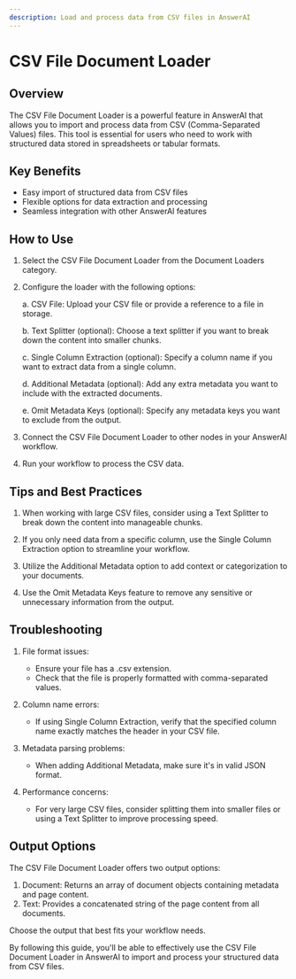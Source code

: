 ```yaml
---
description: Load and process data from CSV files in AnswerAI
---
```


# CSV File Document Loader

## Overview

The CSV File Document Loader is a powerful feature in AnswerAI that allows you to import and process data from CSV (Comma-Separated Values) files. This tool is essential for users who need to work with structured data stored in spreadsheets or tabular formats.

## Key Benefits

- Easy import of structured data from CSV files
- Flexible options for data extraction and processing
- Seamless integration with other AnswerAI features

## How to Use

1. Select the CSV File Document Loader from the Document Loaders category.

<!-- TODO: Screenshot of the CSV File Document Loader node in the AnswerAI interface -->

2. Configure the loader with the following options:

   a. CSV File: Upload your CSV file or provide a reference to a file in storage.

   b. Text Splitter (optional): Choose a text splitter if you want to break down the content into smaller chunks.

   c. Single Column Extraction (optional): Specify a column name if you want to extract data from a single column.

   d. Additional Metadata (optional): Add any extra metadata you want to include with the extracted documents.

   e. Omit Metadata Keys (optional): Specify any metadata keys you want to exclude from the output.

<!-- TODO: Screenshot of the configuration options for the CSV File Document Loader -->

3. Connect the CSV File Document Loader to other nodes in your AnswerAI workflow.

4. Run your workflow to process the CSV data.

## Tips and Best Practices

1. When working with large CSV files, consider using a Text Splitter to break down the content into manageable chunks.

2. If you only need data from a specific column, use the Single Column Extraction option to streamline your workflow.

3. Utilize the Additional Metadata option to add context or categorization to your documents.

4. Use the Omit Metadata Keys feature to remove any sensitive or unnecessary information from the output.

## Troubleshooting

1. File format issues:
   - Ensure your file has a .csv extension.
   - Check that the file is properly formatted with comma-separated values.

2. Column name errors:
   - If using Single Column Extraction, verify that the specified column name exactly matches the header in your CSV file.

3. Metadata parsing problems:
   - When adding Additional Metadata, make sure it's in valid JSON format.

4. Performance concerns:
   - For very large CSV files, consider splitting them into smaller files or using a Text Splitter to improve processing speed.

## Output Options

The CSV File Document Loader offers two output options:

1. Document: Returns an array of document objects containing metadata and page content.
2. Text: Provides a concatenated string of the page content from all documents.

Choose the output that best fits your workflow needs.

<!-- TODO: Screenshot showing how to select the output option -->

By following this guide, you'll be able to effectively use the CSV File Document Loader in AnswerAI to import and process your structured data from CSV files.
